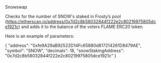 Snowswap

Checks for the number of SNOW's staked in Frosty’s pool (https://etherscan.io/address/0x7d2c8b58032844f222e2c80219975805dce1921c) and adds it to the balance of the voters FLAME ERC20 token

Here is an example of parameters:

{
    "address": "0xfe9A29aB92522D14Fc65880d817214261D8479AE",
    "symbol": "SNOW",
    "decimals": 18,
    "snowStakingAddress": "0x7d2c8b58032844f222e2c80219975805dce1921c"
}
